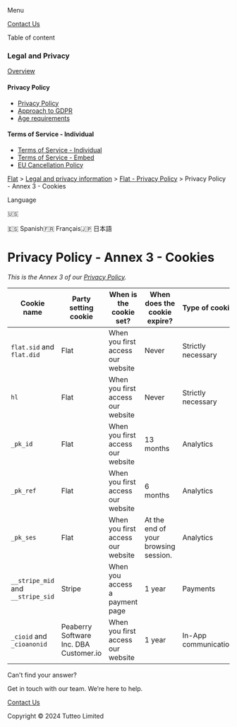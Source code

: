 Menu

[Contact Us](https://flat.io/en/support/)

Table of content

### Legal and Privacy

[Overview](https://flat.io/en/policies/)

#### Privacy Policy

* [Privacy Policy](https://flat.io/en/policies/privacy-policy/)
* [Approach to GDPR](https://flat.io/en/policies/approach-to-gdpr/)
* [Age requirements](https://flat.io/en/policies/required-age/)

#### Terms of Service - Individual

* [Terms of Service - Individual](https://flat.io/en/policies/terms-of-service-individual/)
* [Terms of Service - Embed](https://flat.io/en/policies/terms-of-service-embed/)
* [EU Cancellation Policy](https://flat.io/en/policies/cancellation-policy/)

[Flat](https://flat.io/en/) > [Legal and privacy information](https://flat.io/en/policies/) > [Flat - Privacy Policy](https://flat.io/en/policies/privacy-policy/) > Privacy Policy - Annex 3 - Cookies

Language

🇺🇸

🇪🇸 Spanish🇫🇷 Français🇯🇵 日本語

Privacy Policy - Annex 3 - Cookies
==================================

_This is the Annex 3 of our [Privacy Policy](https://flat.io/en/policies/privacy-policy/)._

| Cookie name | Party setting cookie | When is the cookie set? | When does the cookie expire? | Type of cookie | Purpose of cookie |
| --- | --- | --- | --- | --- | --- |
| `flat.sid` and `flat.did` | Flat | When you first access our website | Never | Strictly necessary | Session |
| `hl` | Flat | When you first access our website | Never | Strictly necessary | Language preference |
| `_pk_id` | Flat | When you first access our website | 13 months | Analytics | To distinguish users |
| `_pk_ref` | Flat | When you first access our website | 6 months | Analytics | To store referrer information |
| `_pk_ses` | Flat | When you first access our website | At the end of your browsing session. | Analytics | To store session information |
| `__stripe_mid` and `__stripe_sid` | Stripe | When you access a payment page | 1 year | Payments | Session |
| `_cioid` and `_cioanonid` | Peaberry Software Inc. DBA Customer.io | When you first access our website | 1 year | In-App communication | To store unique user identifer |

Can't find your answer?

Get in touch with our team. We’re here to help.

[Contact Us](https://flat.io/en/support/)

[](https://flat.io/en)

Copyright © 2024 Tutteo Limited